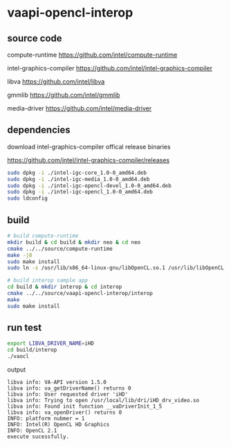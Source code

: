 # vaapi-opencl-interop

## source code

compute-runtime https://github.com/intel/compute-runtime

intel-graphics-compiler https://github.com/intel/intel-graphics-compiler

libva https://github.com/intel/libva

gmmlib https://github.com/intel/gmmlib

media-driver https://github.com/intel/media-driver

## dependencies
download intel-graphics-compiler offical release binaries

https://github.com/intel/intel-graphics-compiler/releases
```bash
sudo dpkg -i ./intel-igc-core_1.0-0_amd64.deb
sudo dpkg -i ./intel-igc-media_1.0-0_amd64.deb
sudo dpkg -i ./intel-igc-opencl-devel_1.0-0_amd64.deb
sudo dpkg -i ./intel-igc-opencl_1.0-0_amd64.deb
sudo ldconfig
```

## build
```bash
# build compute-runtime
mkdir build & cd build & mkdir neo & cd neo
cmake ../../source/compute-runtime
make -j8
sudo make install
sudo ln -s /usr/lib/x86_64-linux-gnu/libOpenCL.so.1 /usr/lib/libOpenCL.so

# build interop sample app
cd build & mkdir interop & cd interop
cmake ../../source/vaapi-opencl-interop/interop
make
sudo make install
```

## run test
```bash
export LIBVA_DRIVER_NAME=iHD
cd build/interop
./vaocl
```
output
```
libva info: VA-API version 1.5.0
libva info: va_getDriverName() returns 0
libva info: User requested driver 'iHD'
libva info: Trying to open /usr/local/lib/dri/iHD_drv_video.so
libva info: Found init function __vaDriverInit_1_5
libva info: va_openDriver() returns 0
INFO: platform nubmer = 1
INFO: Intel(R) OpenCL HD Graphics
INFO: OpenCL 2.1 
execute sucessfully.
```
